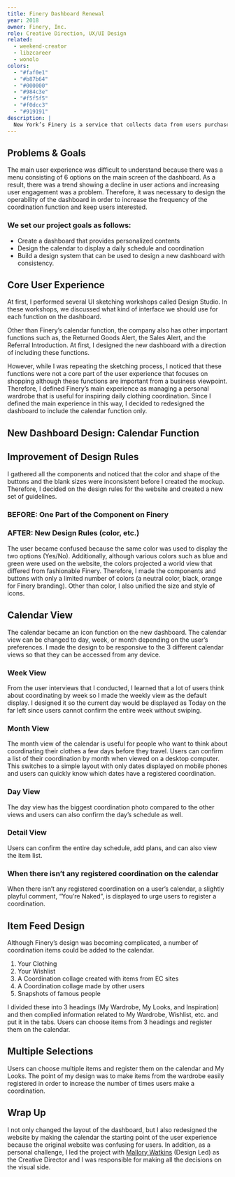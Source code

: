 ```yaml
---
title: Finery Dashboard Renewal
year: 2018
owner: Finery, Inc.
role: Creative Direction, UX/UI Design
related:
  - weekend-creator
  - libzcareer
  - wonolo
colors:
  - "#faf0e1"
  - "#b87b64"
  - "#000000"
  - "#984c3e"
  - "#f5f5f5"
  - "#f0dcc3"
  - "#919191"
description: |
  New York’s Finery is a service that collects data from users purchase history and creates an online wardrobe for users to organize and coordinate their clothing. The company’s website initially had a lot of functions that made it overly complicated for users. I redesigned the website and suggested a renewal of the dashboard, especially the calendar function. I took on the unification of the creative, decided on new rules for the size of blanks and the color that displays Finery’ s world view. I led a team of 5 designers who worked well together and the project ran smoothly.
---
```


## Problems & Goals

<work-media name="current_dashboard.jpg" caption="Finery’s Dashboard Prior to Renewal" />

The main user experience was difficult to understand because there was a menu consisting of 6 options on the main screen of the dashboard. As a result, there was a trend showing a decline in user actions and increasing user engagement was a problem. Therefore, it was necessary to design the operability of the dashboard in order to increase the frequency of the coordination function and keep users interested.

### We set our project goals as follows:

- Create a dashboard that provides personalized contents
- Design the calendar to display a daily schedule and coordination
- Build a design system that can be used to design a new dashboard with consistency.

## Core User Experience

At first, I performed several UI sketching workshops called Design Studio. In these workshops, we discussed what kind of interface we should use for each function on the dashboard.

<work-media name="approach.jpg" alt="This is a view of the Design Studio" />

Other than Finery’s calendar function, the company also has other important functions such as, the Returned Goods Alert, the Sales Alert, and the Referral Introduction. At first, I designed the new dashboard with a direction of including these functions.

However, while I was repeating the sketching process, I noticed that these functions were not a core part of the user experience that focuses on shopping although these functions are important from a business viewpoint. Therefore, I defined Finery’s main experience as managing a personal wardrobe that is useful for inspiring daily clothing coordination. Since I defined the main experience in this way, I decided to redesigned the dashboard to include the calendar function only.

## New Dashboard Design: Calendar Function

<work-media name="mockup_desktop.jpg" alt="The new dashboard design for desktop" />

<work-media name="mockup_mobile.gif" alt="The new dashboard design for mobile" />

## Improvement of Design Rules

I gathered all the components and noticed that the color and shape of the buttons and the blank sizes were inconsistent before I created the mockup. Therefore, I decided on the design rules for the website and created a new set of guidelines.

### BEFORE: One Part of the Component on Finery

<work-media name="audit_component.jpg" alt="The part of components in Finery." />

### AFTER:  New Design Rules (color, etc.)

The user became confused because the same color was used to display the two options (Yes/No). Additionally, although various colors such as blue and green were used on the website, the colors projected a world view that differed from fashionable Finery. Therefore, I made the components and buttons with only a limited number of colors (a neutral color, black, orange for Finery branding). Other than color, I also unified the size and style of icons.

<work-media name="design_system_components.png,design_system_colors.png,design_system_typography_icon.png" />

## Calendar View

The calendar became an icon function on the new dashboard. The calendar view can be changed to day, week, or month depending on the user’s preferences. I made the design to be responsive to the 3 different calendar views so that they can be accessed from any device.

### Week View

From the user interviews that I conducted, I learned that a lot of users think about coordinating by week so I made the weekly view as the default display. I designed it so the current day would be displayed as Today on the far left since users cannot confirm the entire week without swiping.

<work-media name="calendar_responsive_week_mobile.jpg,calendar_responsive_week_desktop.jpg" />

### Month View

The month view of the calendar is useful for people who want to think about coordinating their clothes a few days before they travel. Users can confirm a list of their coordination by month when viewed on a desktop computer. This switches to a simple layout with only dates displayed on mobile phones and users can quickly know which dates have a registered coordination.

<work-media name="calendar_responsive_month_desktop.jpg,calendar_responsive_month_mobile.jpg" />

### Day View

The day view has the biggest coordination photo compared to the other views and users can also confirm the day’s schedule as well.

<work-media name="calendar_responsive_day_mobile.jpg,calendar_responsive_day_desktop.jpg" />

### Detail View

Users can confirm the entire day schedule, add plans, and can also view the item list.

<work-media name="calendar_detail.jpg" />

### When there isn’t any registered coordination on the calendar

When there isn’t any registered coordination on a user’s calendar, a slightly playful comment, “You’re Naked”, is displayed to urge users to register a coordination.

<work-media name="calendar_empty.jpg" alt="The empty design" />

## Item Feed Design

<work-media name="feed.jpg" alt="Item feeds" />

Although Finery’s design was becoming complicated, a number of coordination items could be added to the calendar.

1. Your Clothing
1. Your Wishlist
1. A Coordination collage created with items from EC sites
1. A Coordination collage made by other users
1. Snapshots of famous people

I divided these into 3 headings (My Wardrobe, My Looks, and Inspiration) and then complied information related to My Wardrobe, Wishlist, etc. and put it in the tabs. Users can choose items from 3 headings and register them on the calendar.

## Multiple Selections

Users can choose multiple items and register them on the calendar and My Looks. The point of my design was to make items from the wardrobe easily registered in order to increase the number of times users make a coordination.

<work-media name="multiple_select.gif" alt="The interaction of multiple selections" />

## Wrap Up

I not only changed the layout of the dashboard, but I also redesigned the website by making the calendar the starting point of the user experience because the original website was confusing for users. In addition, as a personal challenge, I led the project with <a href="https://www.mallorywatkins.com/" target="_blank">Mallory Watkins</a> (Design Led) as the Creative Director and I was responsible for making all the decisions on the visual side.
